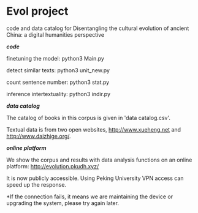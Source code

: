 # Evol project
code and data catalog for Disentangling the cultural evolution of ancient China: a digital humanities perspective

*******code*******

finetuning the model: python3 Main.py

detect similar texts: python3 unit_new.py

count sentence number: python3 stat.py

inference intertextuality: python3 indir.py

*******data catalog*******

The catalog of books in this corpus is given in 'data catalog.csv'. 

Textual data is from two open websites, http://www.xueheng.net and http://www.daizhige.org/. 

*******online platform*******

We show the corpus and results with data analysis functions on an online platform: http://evolution.pkudh.xyz/ 

It is now publicly accessible. Using Peking University VPN access can speed up the response.

*If the connection fails, it means we are maintaining the device or upgrading the system, please try again later.
